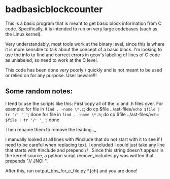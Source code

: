 # badbasicblockcounter

This is a basic program that is meant to get basic block information from 
C code.  Specifically, it is intended to run on very large codebases (such as
the Linux kernel).  

Very understandably, most tools work at the binary level, since this is where
it is more sensible to talk about the concept of a basic block.  I'm looking
to use the info to find and correct errors in gcov's labeling of lines of
C code as unlabeled, so need to work at the C level.

This code has been done very poorly / quickly and is not meant to be used or
relied on for any purpose.  User beware!!!

## Some random notes:

I tend to use the scripts like this:
First copy all of the .c and .h files over.  For example:
for file in `find . -name \*.c`;  do cp $file ../ast-files/`echo $file | tr '/' '_'`; done
for file in `find . -name \*.h`;  do cp $file ../ast-files/`echo $file | tr '/' '_'`; done

Then rename them to remove the leading ._

I manually looked at all lines with #include that do not start with it to see 
if I need to be careful when replacing text.  I concluded I could just take 
any line that starts with #include and prepend // .  Since this string doesn't
appear in the kernel source, a python script remove_includes.py was written
that prepends "// JNOI ".  

After this, run output_bbs_for_c_file.py *.[ch] and you are done!
